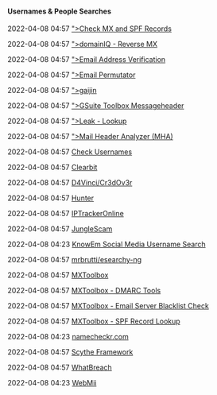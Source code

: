 ####  Usernames & People Searches

2022-04-08 04:57 [&quot;&gt;Check MX and SPF Records](https://toolbox.googleapps.com/apps/checkmx/)

2022-04-08 04:57 [&quot;&gt;domainIQ - Reverse MX](https://www.domainiq.com/reverse_mx)

2022-04-08 04:57 [&quot;&gt;Email Address Verification](https://verifyemailaddress.com/)

2022-04-08 04:57 [&quot;&gt;Email Permutator](http://metricsparrow.com/toolkit/email-permutator/)

2022-04-08 04:57 [&quot;&gt;gaijin](https://www.gaijin.at/en/tools/e-mail-header-analyzer)

2022-04-08 04:57 [&quot;&gt;GSuite Toolbox Messageheader](https://toolbox.googleapps.com/apps/messageheader/analyzeheader)

2022-04-08 04:57 [&quot;&gt;Leak - Lookup](https://leak-lookup.com/)

2022-04-08 04:57 [&quot;&gt;Mail Header Analyzer (MHA)](https://mailheaderanalyzer.herokuapp.com/)

2022-04-08 04:57 [Check Usernames](https://checkusernames.com/)

2022-04-08 04:57 [Clearbit](https://connect.clearbit.com/)

2022-04-08 04:57 [D4Vinci/Cr3dOv3r](https://github.com/D4Vinci/Cr3dOv3r)

2022-04-08 04:57 [Hunter](https://hunter.io/)

2022-04-08 04:57 [IPTrackerOnline](https://www.iptrackeronline.com/email-header-analysis.php)

2022-04-08 04:57 [JungleScam](https://github.com/pielco11/JungleScam)

2022-04-08 04:23 [KnowEm Social Media Username Search](https://knowem.com/)

2022-04-08 04:57 [mrbrutti/esearchy-ng](https://github.com/mrbrutti/esearchy-ng)

2022-04-08 04:57 [MXToolbox](https://mxtoolbox.com/EmailHeaders.aspx)

2022-04-08 04:57 [MXToolbox - DMARC Tools](https://mxtoolbox.com/dmarc.aspx)

2022-04-08 04:57 [MXToolbox - Email Server Blacklist Check](https://mxtoolbox.com/blacklists.aspx)

2022-04-08 04:57 [MXToolbox - SPF Record Lookup](https://mxtoolbox.com/spf.aspx)

2022-04-08 04:23 [namecheckr.com](https://www.namecheckr.com/)

2022-04-08 04:57 [Scythe Framework](https://blog.c22.cc/2012/10/03/scythe-framework/)

2022-04-08 04:57 [WhatBreach](https://github.com/Ekultek/WhatBreach)

2022-04-08 04:23 [WebMii](https://webmii.com/)



